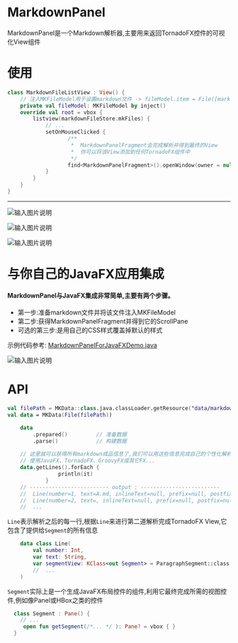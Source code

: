 # MarkdownPanel
MarkdownPanel是一个Markdown解析器,主要用来返回TornadoFX控件的可视化View组件

# 使用

```kotlin
class MarkdownFileListView : View() {
    // 注入MKFileModel用于设置markdown文件 -> fileModel.item = File([markdown文件路径])
    private val fileModel: MKFileModel by inject()
    override val root = vbox {
        listview(markdownFileStore.mkFiles) {
            // ...
            setOnMouseClicked {
                   /**
                    *  MarkdownPanelFragment会完成解析并得到最终的View
                    *  你可以将该View添加到任何TornadoFX组件中
                    */
                   find<MarkdownPanelFragment>().openWindow(owner = null)
            }
        }
    }
}
```
---

![输入图片说明](https://images.gitee.com/uploads/images/2020/0618/225954_c7239189_1013340.png "1.png")

![输入图片说明](https://images.gitee.com/uploads/images/2020/0618/230012_64622fa2_1013340.png "2.png")

![输入图片说明](https://images.gitee.com/uploads/images/2020/0618/230020_2176a9b3_1013340.png "3.png")

# 与你自己的JavaFX应用集成
#### MarkdownPanel与JavaFX集成非常简单,主要有两个步骤。
- 第一步:准备markdown文件并将该文件注入MKFileModel
- 第二步:获得MarkdownPanelFragment并得到它的ScrollPane
- 可选的第三步:是用自己的CSS样式覆盖掉默认的样式

示例代码参考: [MarkdownPanelForJavaFXDemo.java](src/main/java/red/medusa/markdownpanel/Integrate_to_javafx_demo/MarkdownPanelForJavaFXDemo.java)


![输入图片说明](https://images.gitee.com/uploads/images/2020/0618/230031_ae558f6a_1013340.png "4.png")


# API

```kotlin
val filePath = MKData::class.java.classLoader.getResource("data/markdown-file/mk/A.md")?.file
val data = MKData(File(filePath))

    data
        .prepared()         // 准备数据
        .parse()            // 构建数据
    
	// 这里就可以获得所有markdown成品信息了,我们可以用这些信息完成自己的个性化解析,不论是
	// 使用JavaFX、TornadoFX、GroovyFX或其它FX...
    data.getLines().forEach {
                println(it)
            }  
    // ------------------------- output : -------------------------        
    //  Line(number=1, text=A.md, inlineText=null, prefix=null, postfix=null, tagParse=TITLE, segmentView=class red.medusa.markdownpanel.view.OneTitleSegment, isHandle=false, isLine=true)
    //  Line(number=2, text=, inlineText=null, prefix=null, postfix=null, tagParse=BLANK, segmentView=class red.medusa.markdownpanel.view.BlankSegment, isHandle=false, isLine=true)
    //  ...  
```

`Line`表示解析之后的每一行,根据`Line`来进行第二道解析完成TornadoFX View,它包含了提供给`Segment`的所有信息

```kotlin
    data class Line(
        val number: Int,
        var text: String,
        var segmentView: KClass<out Segment> = ParagraphSegment::class        // 解析成段落的具体实现类
        //  ...
    ) 
```

`Segment`实际上是一个生成JavaFX布局控件的组件,利用它最终完成所需的视图控件,例如像Panel或HBox之类的控件

```kotlin
  class Segment : Pane() {
    // ...
     open fun getSegment(/*... */ ): Pane? = vbox { }
  }
```
